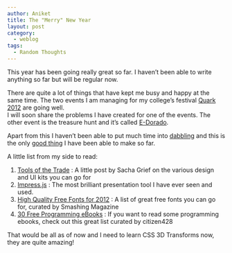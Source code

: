```yaml
---
author: Aniket
title: The "Merry" New Year
layout: post
category:
  - weblog
tags:
  - Random Thoughts
---
```

This year has been going really great so far. I haven’t been able to write anything so far but will be regular now.

There are quite a lot of things that have kept me busy and happy at the same time. The two events I am managing for my college’s festival [Quark 2012][1] are going well.  
I will soon share the problems I have created for one of the events. The other event is the treasure hunt and it’s called [E-Dorado][2].

Apart from this I haven’t been able to put much time into [dabbling][3] and this is the only [good thing][4] I have been able to make so far.

A little list from my side to read:

1.  [Tools of the Trade][5] : A little post by Sacha Grief on the various design and UI kits you can go for
2.  [Impress.js][6] : The most brilliant presentation tool I have ever seen and used.
3.  [High Quality Free Fonts for 2012][7] : A list of great free fonts you can go for, curated by Smashing Magazine
4.  [30 Free Programming eBooks][8] : If you want to read some programming ebooks, check out this great list curated by citizen428

That would be all as of now and I need to learn CSS 3D Transforms now, they are quite amazing!

 [1]: http://bits-quark.org "Quark 2012"
 [2]: http://edorado.bits-quark.org/ "E-Dorado"
 [3]: http://dabblet.com/ "Dabblet"
 [4]: http://dabblet.com/result/gist/1593706 "The Pretty Button"
 [5]: http://sachagreif.com/tools-of-the-trade/ "Tools of the Trade by Sacha Greif"
 [6]: http://bartaz.github.com/impress.js/ "Impress JS"
 [7]: http://www.smashingmagazine.com/2012/01/09/high-quality-free-fonts-2012/ "High Quality Free Fonts 2012"
 [8]: http://citizen428.net/blog/2010/08/12/30-free-programming-ebooks/ "30 Free Programming eBooks"